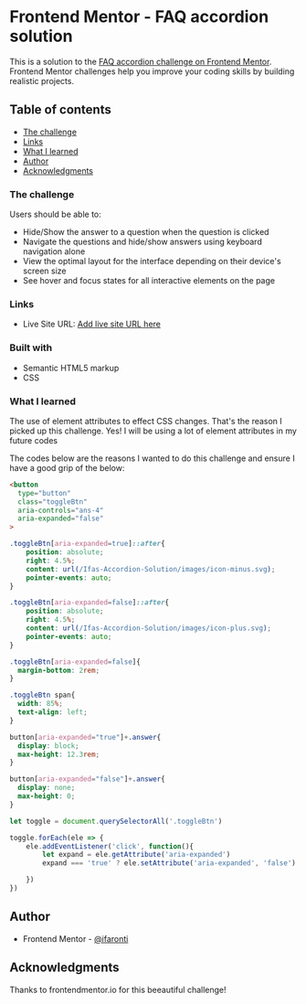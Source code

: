 # Frontend Mentor - FAQ accordion solution

This is a solution to the [FAQ accordion challenge on Frontend Mentor](https://www.frontendmentor.io/challenges/faq-accordion-wyfFdeBwBz). Frontend Mentor challenges help you improve your coding skills by building realistic projects. 

## Table of contents

  - [The challenge](#the-challenge)
  - [Links](#link-to-solution)
  - [What I learned](#what-i-learned)
- [Author](#author)
- [Acknowledgments](#acknowledgments)


### The challenge

Users should be able to:

- Hide/Show the answer to a question when the question is clicked
- Navigate the questions and hide/show answers using keyboard navigation alone
- View the optimal layout for the interface depending on their device's screen size
- See hover and focus states for all interactive elements on the page


### Links
- Live Site URL: [Add live site URL here](https://your-live-site-url.com)

### Built with

- Semantic HTML5 markup
- CSS

### What I learned

The use of element attributes to effect CSS changes. That's the reason I picked up this challenge. Yes! I will be using a lot of element attributes in my future codes

The codes below are the reasons I wanted to do this challenge and ensure I have a good grip of the below:

```html
<button 
  type="button" 
  class="toggleBtn" 
  aria-controls="ans-4" 
  aria-expanded="false"
>
```
```css
.toggleBtn[aria-expanded=true]::after{
    position: absolute;
    right: 4.5%;
    content: url(/Ifas-Accordion-Solution/images/icon-minus.svg);
    pointer-events: auto;
}

.toggleBtn[aria-expanded=false]::after{
    position: absolute;
    right: 4.5%;
    content: url(/Ifas-Accordion-Solution/images/icon-plus.svg);
    pointer-events: auto;
}

.toggleBtn[aria-expanded=false]{
  margin-bottom: 2rem;
}

.toggleBtn span{
  width: 85%;
  text-align: left;
}

button[aria-expanded="true"]+.answer{
  display: block;
  max-height: 12.3rem;
}

button[aria-expanded="false"]+.answer{
  display: none;
  max-height: 0;
}
```
```js
let toggle = document.querySelectorAll('.toggleBtn')

toggle.forEach(ele => {
    ele.addEventListener('click', function(){
        let expand = ele.getAttribute('aria-expanded')
        expand === 'true' ? ele.setAttribute('aria-expanded', 'false') : ele.setAttribute('aria-expanded', 'true')

    })
})

```

## Author
- Frontend Mentor - [@ifaronti](https://www.frontendmentor.io/profile/ifaronti)

## Acknowledgments

Thanks to frontendmentor.io for this beeautiful challenge!
